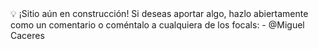 <aside>
💡 ¡Sitio aún en construcción! Si deseas aportar algo, hazlo abiertamente como un comentario o coméntalo a cualquiera de los focals:
- @Miguel Caceres